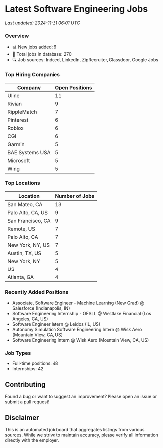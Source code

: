 # Latest Software Engineering Jobs
*Last updated: 2024-11-21 06:01 UTC*

### Overview
- 📊 New jobs added: 6
- 💼 Total jobs in database: 270
- 🔍 Job sources: Indeed, LinkedIn, ZipRecruiter, Glassdoor, Google Jobs

### Top Hiring Companies
| Company | Open Positions |
|---------|---------------|
| Uline | 11 |
| Rivian | 9 |
| RippleMatch | 7 |
| Pinterest | 6 |
| Roblox | 6 |
| CGI | 6 |
| Garmin | 5 |
| BAE Systems USA | 5 |
| Microsoft | 5 |
| Wing | 5 |

### Top Locations
| Location | Number of Jobs |
|----------|---------------|
| San Mateo, CA | 13 |
| Palo Alto, CA, US | 9 |
| San Francisco, CA | 9 |
| Remote, US | 7 |
| Palo Alto, CA | 7 |
| New York, NY, US | 7 |
| Austin, TX, US | 5 |
| New York, NY | 5 |
| US | 4 |
| Atlanta, GA | 4 |

### Recently Added Positions
- Associate, Software Engineer - Machine Learning (New Grad) @ Salesforce (Indianapolis, IN)
- Software Engineering Internship - OFSLL @ Westlake Financial (Los Angeles, CA, US)
- Software Engineer Intern @ Leidos (IL, US)
- Autonomy Simulation Software Engineering Intern @ Wisk Aero (Mountain View, CA, US)
- Software Engineering Intern @ Wisk Aero (Mountain View, CA, US)

### Job Types
- Full-time positions: 48
- Internships: 42

## Contributing
Found a bug or want to suggest an improvement? Please open an issue or submit a pull request!

## Disclaimer
This is an automated job board that aggregates listings from various sources. While we strive to maintain accuracy, 
please verify all information directly with the employer.
